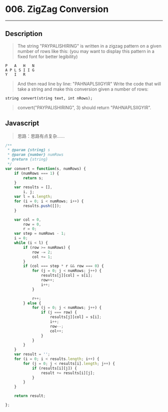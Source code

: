 # 006. ZigZag Conversion

---

## Description

> The string "PAYPALISHIRING" is written in a zigzag pattern on a given number of rows like this: (you may want to display this pattern in a fixed font for better legibility)
```
P   A   H   N
A P L S I I G
Y   I   R
```
> And then read line by line: "PAHNAPLSIIGYIR"
> Write the code that will take a string and make this conversion given a number of rows:
```
string convert(string text, int nRows);
```
> convert("PAYPALISHIRING", 3) should return "PAHNAPLSIIGYIR".

## Javascript

> 思路：思路有点复杂......

```javascript
/**
 * @param {string} s
 * @param {number} numRows
 * @return {string}
 */
var convert = function(s, numRows) {
    if (numRows === 1) {
        return s;
    }
    var results = [],
        i, j;
    var l = s.length;
    for (i = 0; i < numRows; i++) {
        results.push([]);
    }

    var col = 0,
        row = 0,
        r = 0;
    var step = numRows - 1;
    i = 0;
    while (i < l) {
        if (row >= numRows) {
            row -= 2;
            col += 1;
        }
        if (col === step * r && row === 0) {
            for (j = 0; j < numRows; j++) {
                results[j][col] = s[i];
                row++;
                i++;
            }

            r++;
        } else {
            for (j = 0; j < numRows; j++) {
                if (j === row) {
                    results[j][col] = s[i];
                    i++;
                    row--;
                    col++;
                }
            }
        }
    }
    var result = '';
    for (i = 0; i < results.length; i++) {
        for (j = 0; j < results[i].length; j++) {
            if (results[i][j]) {
                result += results[i][j];
            }
        }
    }

    return result;

};
```
